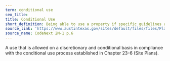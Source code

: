 ```yaml
---
term: conditional use
seo_title: 
title: Conditional Use
short_definition: Being able to use a property if specific guidelines are followed.
source_link: 'https://www.austintexas.gov/sites/default/files/files/Planning/CodeNEXT/ALDC_PRD_23_LandDevelopmentCode_Combined_2017_0130_web.pdf'
source_name: CodeNext 2M-1 p.6
---
```



A use that is allowed on a discretionary and conditional basis in compliance with the conditional use process established in Chapter 23-6 (Site Plans).